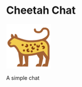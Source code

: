 # Cheetah Chat

![Default view](assets/screenshots/leopard_1f406.png "Default view")

A simple chat
